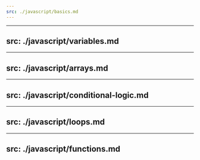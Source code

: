 ```yaml
---
src: ./javascript/basics.md
---
```


---
src: ./javascript/variables.md
---

---
src: ./javascript/arrays.md
---

---
src: ./javascript/conditional-logic.md
---

---
src: ./javascript/loops.md
---

---
src: ./javascript/functions.md
---
